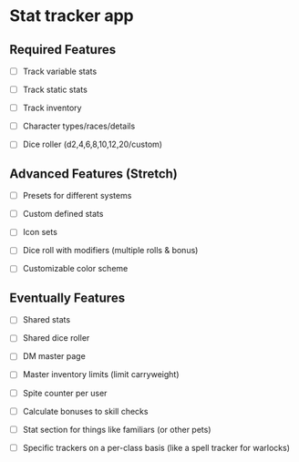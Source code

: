 # Stat tracker app

## Required Features

- [ ] Track variable stats

- [ ] Track static stats

- [ ] Track inventory

- [ ] Character types/races/details

- [ ] Dice roller (d2,4,6,8,10,12,20/custom)

## Advanced Features (Stretch)

- [ ] Presets for different systems

- [ ] Custom defined stats

- [ ] Icon sets

- [ ] Dice roll with modifiers (multiple rolls & bonus)

- [ ] Customizable color scheme

## Eventually Features

- [ ] Shared stats

- [ ] Shared dice roller

- [ ] DM master page

- [ ] Master inventory limits (limit carryweight)

- [ ] Spite counter per user

- [ ] Calculate bonuses to skill checks

- [ ] Stat section for things like familiars (or other pets)

- [ ] Specific trackers on a per-class basis (like a spell tracker for warlocks)
